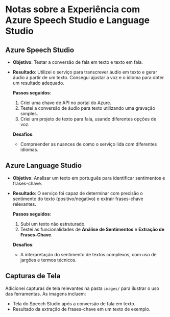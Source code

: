 # Notas sobre a Experiência com Azure Speech Studio e Language Studio

## Azure Speech Studio
- **Objetivo**: Testar a conversão de fala em texto e texto em fala.
- **Resultado**: Utilizei o serviço para transcrever áudio em texto e gerar áudio a partir de um texto. Consegui ajustar a voz e o idioma para obter um resultado adequado.
  
  **Passos seguidos**:
  1. Criei uma chave de API no portal do Azure.
  2. Testei a conversão de áudio para texto utilizando uma gravação simples.
  3. Criei um projeto de texto para fala, usando diferentes opções de voz.

  **Desafios**:
  - Compreender as nuances de como o serviço lida com diferentes idiomas.

## Azure Language Studio
- **Objetivo**: Analisar um texto em português para identificar sentimentos e frases-chave.
- **Resultado**: O serviço foi capaz de determinar com precisão o sentimento do texto (positivo/negativo) e extrair frases-chave relevantes.

  **Passos seguidos**:
  1. Subi um texto não estruturado.
  2. Testei as funcionalidades de **Análise de Sentimentos** e **Extração de Frases-Chave**.

  **Desafios**:
  - A interpretação do sentimento de textos complexos, com uso de jargões e termos técnicos.

## Capturas de Tela
Adicionei capturas de tela relevantes na pasta `images/` para ilustrar o uso das ferramentas. As imagens incluem:
- Tela do Speech Studio após a conversão de fala em texto.
- Resultado da extração de frases-chave em um texto de exemplo.
